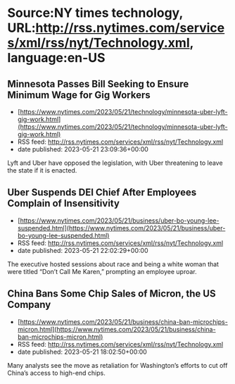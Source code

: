 # Source:NY times technology, URL:http://rss.nytimes.com/services/xml/rss/nyt/Technology.xml, language:en-US

## Minnesota Passes Bill Seeking to Ensure Minimum Wage for Gig Workers
 - [https://www.nytimes.com/2023/05/21/technology/minnesota-uber-lyft-gig-work.html](https://www.nytimes.com/2023/05/21/technology/minnesota-uber-lyft-gig-work.html)
 - RSS feed: http://rss.nytimes.com/services/xml/rss/nyt/Technology.xml
 - date published: 2023-05-21 23:09:36+00:00

Lyft and Uber have opposed the legislation, with Uber threatening to leave the state if it is enacted.

## Uber Suspends DEI Chief After Employees Complain of Insensitivity
 - [https://www.nytimes.com/2023/05/21/business/uber-bo-young-lee-suspended.html](https://www.nytimes.com/2023/05/21/business/uber-bo-young-lee-suspended.html)
 - RSS feed: http://rss.nytimes.com/services/xml/rss/nyt/Technology.xml
 - date published: 2023-05-21 22:02:29+00:00

The executive hosted sessions about race and being a white woman that were titled “Don’t Call Me Karen,” prompting an employee uproar.

## China Bans Some Chip Sales of Micron, the US Company
 - [https://www.nytimes.com/2023/05/21/business/china-ban-microchips-micron.html](https://www.nytimes.com/2023/05/21/business/china-ban-microchips-micron.html)
 - RSS feed: http://rss.nytimes.com/services/xml/rss/nyt/Technology.xml
 - date published: 2023-05-21 18:02:50+00:00

Many analysts see the move as retaliation for Washington’s efforts to cut off China’s access to high-end chips.

